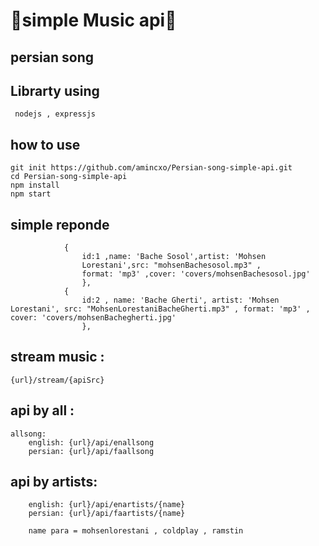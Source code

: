 <h1>🌟simple Music api🌟</h1>
<h2>persian song</h2>

## Librarty using
```
 nodejs , expressjs
```
## how to use 
    git init https://github.com/amincxo/Persian-song-simple-api.git
    cd Persian-song-simple-api
    npm install
    npm start   


## simple reponde 
```
            {  
                id:1 ,name: 'Bache Sosol',artist: 'Mohsen 
                Lorestani',src: "mohsenBachesosol.mp3" ,
                format: 'mp3' ,cover: 'covers/mohsenBachesosol.jpg'
                },
            {  
                id:2 , name: 'Bache Gherti', artist: 'Mohsen Lorestani', src: "MohsenLorestaniBacheGherti.mp3" , format: 'mp3' , cover: 'covers/mohsenBachegherti.jpg' 
                },
```



## stream music :
    {url}/stream/{apiSrc}


## api by all :
    allsong:
        english: {url}/api/enallsong
        persian: {url}/api/faallsong
            

## api by artists: 
        english: {url}/api/enartists/{name}
        persian: {url}/api/faartists/{name}

        name para = mohsenlorestani , coldplay , ramstin

